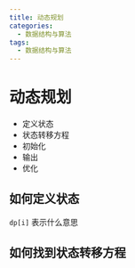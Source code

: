 ```yaml
---
title: 动态规划
categories:
  - 数据结构与算法
tags:
  - 数据结构与算法
---
```


# 动态规划

- 定义状态
- 状态转移方程
- 初始化
- 输出
- 优化

## 如何定义状态

`dp[i]` 表示什么意思

## 如何找到状态转移方程
